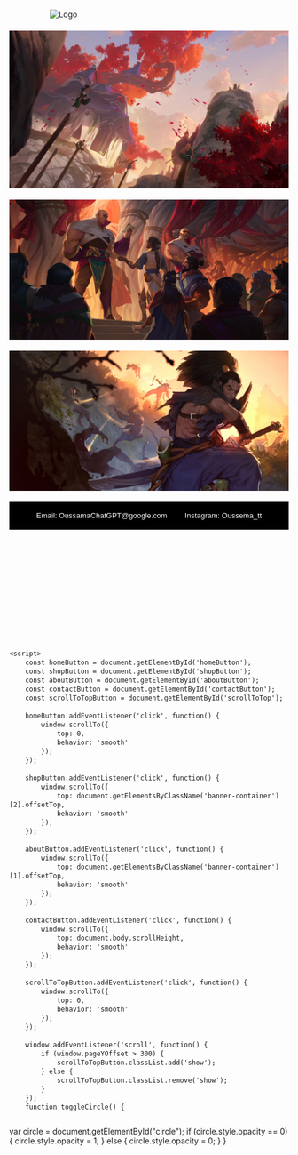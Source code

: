 
<html>
<head>
    <title>One Page Website</title>
    <style>
        body {
            display: flex;
            flex-direction: column;
            align-items: center;
        }

        .navbar {
            background-color: black;
            height: 50px;
            display: flex;
            justify-content: center;
            align-items: center;
            width: 100%;
        }

        .navbar button {
            color: white;
            background-color: transparent;
            border: none;
            margin: 0 10px;
            cursor: pointer;
        }

        .logo {
            height: 20px;
            width: 40px;
            margin-left: 10px;
        }

        .banner-container {
            display: flex;
            justify-content: center;
            align-items: center;
            margin-top: 20px;
        }

        .banner img {
            width: 1000px;
            height: 500px;
            margin: 0 10px;
        }

        .scroll-to-top {
            position: fixed;
            bottom: 20px;
            right: 20px;
            width: 40px;
            height: 40px;
            background-color: #333;
            border-radius: 50%;
            display: flex;
            justify-content: center;
            align-items: center;
            color: white;
            font-size: 20px;
            cursor: pointer;
            opacity: 0;
            transition: opacity 0.3s ease;
        }

        .scroll-to-top.show {
            opacity: 1;
        }

        .additional-navbar {
            background-color: black;
            height: 50px;
            display: flex;
            justify-content: center;
            align-items: center;
            width: 100%;
            margin-top: 20px;
        }

        .additional-navbar button {
            color: white;
            background-color: transparent;
            border: none;
            margin: 0 10px;
            cursor: pointer;
        }
        .circle {
  position: fixed;
  top: 50%;
  left: 50%;
  transform: translate(-50%, -50%);
  width: 200px;
  height: 200px;
  background-color: white;
  border-radius: 50%;
  display: flex;
  justify-content: center;
  align-items: center;
  opacity: 0;
  transition: opacity 0.5s;
  font-weight: bold;
  font-size: 50px;
  color: black;
}
    </style>
</head>
<body>
    <div class="navbar">
        <img src="logo.png" alt="Logo" class="logo">
        <button id="homeButton">Home</button>
        <button id="shopButton">Shop</button>
        <button id="aboutButton">About Us</button>
        <button id="contactButton">Contacts</button>
    </div>
    <div class="banner-container">
        <img src="Images/ban1 (1).jpg" alt="Banner 1" class="banner">
    </div>
    <div class="banner-container">
        <img src="Images/ban1 (2).jpg" alt="Banner 2" class="banner">
    </div>
    <div class="banner-container">
        <img src="Images/ban1 (3).jpg" alt="Banner 3" class="banner">
    </div>
    <div class="additional-navbar">
        <button>Email: OussamaChatGPT@google.com</button>
        <button>Instagram: Oussema_tt</button>
    </div>
    <div class="scroll-to-top" id="scrollToTop">
        UP
    </div>
    <div class="circle" id="circle" onclick="toggleCircle()">OOPS!</div>
    

    <script>
        const homeButton = document.getElementById('homeButton');
        const shopButton = document.getElementById('shopButton');
        const aboutButton = document.getElementById('aboutButton');
        const contactButton = document.getElementById('contactButton');
        const scrollToTopButton = document.getElementById('scrollToTop');

        homeButton.addEventListener('click', function() {
            window.scrollTo({
                top: 0,
                behavior: 'smooth'
            });
        });

        shopButton.addEventListener('click', function() {
            window.scrollTo({
                top: document.getElementsByClassName('banner-container')[2].offsetTop,
                behavior: 'smooth'
            });
        });

        aboutButton.addEventListener('click', function() {
            window.scrollTo({
                top: document.getElementsByClassName('banner-container')[1].offsetTop,
                behavior: 'smooth'
            });
        });

        contactButton.addEventListener('click', function() {
            window.scrollTo({
                top: document.body.scrollHeight,
                behavior: 'smooth'
            });
        });

        scrollToTopButton.addEventListener('click', function() {
            window.scrollTo({
                top: 0,
                behavior: 'smooth'
            });
        });

        window.addEventListener('scroll', function() {
            if (window.pageYOffset > 300) {
                scrollToTopButton.classList.add('show');
            } else {
                scrollToTopButton.classList.remove('show');
            }
        });
        function toggleCircle() {
  var circle = document.getElementById("circle");
  if (circle.style.opacity == 0) {
    circle.style.opacity = 1;
  } else {
    circle.style.opacity = 0;
  }
}
    </script>
</body>
</html>

